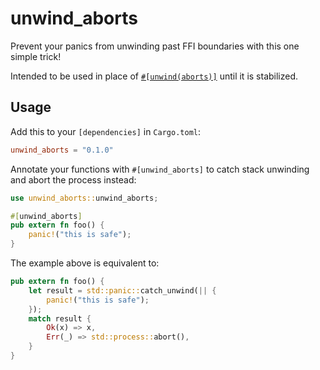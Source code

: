 # unwind\_aborts

Prevent your panics from unwinding past FFI boundaries with this one simple trick!

Intended to be used in place of [`#[unwind(aborts)]`][unwind_aborts_upstream]
until it is stabilized.

## Usage

Add this to your `[dependencies]` in `Cargo.toml`:

```toml
unwind_aborts = "0.1.0"
```

Annotate your functions with `#[unwind_aborts]` to catch stack unwinding and
abort the process instead:

```rust
use unwind_aborts::unwind_aborts;

#[unwind_aborts]
pub extern fn foo() {
    panic!("this is safe");
}
```

The example above is equivalent to:

```rust
pub extern fn foo() {
    let result = std::panic::catch_unwind(|| {
        panic!("this is safe");
    });
    match result {
        Ok(x) => x,
        Err(_) => std::process::abort(),
    }
}
```

[unwind_aborts_upstream]: https://github.com/rust-lang/rust/issues/58760
